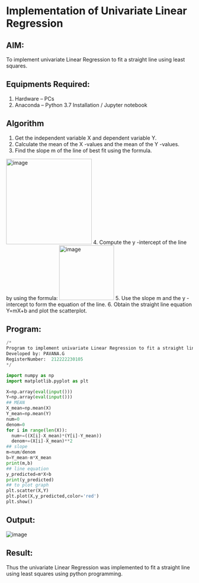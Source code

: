 # Implementation of Univariate Linear Regression
## AIM:
To implement univariate Linear Regression to fit a straight line using least squares.

## Equipments Required:
1. Hardware – PCs
2. Anaconda – Python 3.7 Installation / Jupyter notebook

## Algorithm
1. Get the independent variable X and dependent variable Y.
2. Calculate the mean of the X -values and the mean of the Y -values.
3. Find the slope m of the line of best fit using the formula. 
<img width="231" alt="image" src="https://user-images.githubusercontent.com/93026020/192078527-b3b5ee3e-992f-46c4-865b-3b7ce4ac54ad.png">
4. Compute the y -intercept of the line by using the formula:
<img width="148" alt="image" src="https://user-images.githubusercontent.com/93026020/192078545-79d70b90-7e9d-4b85-9f8b-9d7548a4c5a4.png">
5. Use the slope m and the y -intercept to form the equation of the line.
6. Obtain the straight line equation Y=mX+b and plot the scatterplot.

## Program:
```python
/*
Program to implement univariate Linear Regression to fit a straight line using least squares.
Developed by: PAVANA.G
RegisterNumber:  212222230105
*/

import numpy as np
import matplotlib.pyplot as plt

X=np.array(eval(input()))
Y=np.array(eval(input()))
## MEAN
X_mean=np.mean(X)
Y_mean=np.mean(Y)
num=0
denom=0
for i in range(len(X)):
  num+=((X[i]-X_mean)*(Y[i]-Y_mean))
  denom+=(X[i]-X_mean)**2
## slope
m=num/denom
b=Y_mean-m*X_mean
print(m,b)
## line equation
y_predicted=m*X+b
print(y_predicted)
## to plot graph
plt.scatter(X,Y)
plt.plot(X,y_predicted,color='red')
plt.show()
```
## Output:
![image](https://github.com/gpavana/Find-the-best-fit-line-using-Least-Squares-Method/assets/118787343/88676544-bc7c-44e5-a8dd-19708e5ce980)

## Result:
Thus the univariate Linear Regression was implemented to fit a straight line using least squares using python programming.
